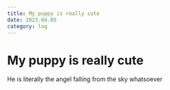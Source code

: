 ```yaml
---
title: My puppy is really cute
date: 2023.04.05
category: log
---
```


# My puppy is really cute

He is literally the angel falling from the sky whatsoever
